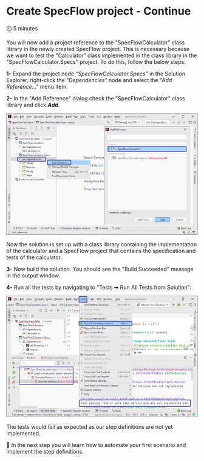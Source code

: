 Create SpecFlow project - Continue  
=======================

⏲️ 5 minutes

You will now add a project reference to the "SpecFlowCalculator" class library in the newly created SpecFlow project. This is necessary because we want to test the "Calculator" class implemented in the class library in the "SpecFlowCalculator.Specs" project. To do this, follow the below steps:

**1-** Expand the project node *"SpecFlowCalculator.Specs"* in the Solution Explorer, right-click the *"Dependencies"* node and select the *"Add Reference..."* menu item.

**2-** In the "Add Reference" dialog check the "SpecFlowCalculator" class library and click ***Add***.

![add reference](../_static/riderimages/addreference.png)

Now the solution is set up with a class library containing the implementation of the calculator and a SpecFlow project that contains the specification and tests of the calculator.

**3-** Now build the solution. You should see the "Build Succeeded" message in the output window.

**4-** Run all the tests by navigating to  "Tests ➡ Run All Tests from Solution":

![failed test](../_static/riderimages/failtest.png)

The tests would fail as expected as our step definitions are not yet implemented.

📄 In the next step you will learn how to automate your first scenario and implement the step definitions.
